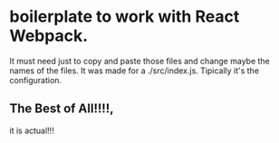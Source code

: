 # boilerplate to work with React Webpack.

It must need just to copy and paste those files and change maybe the names of the files. 
It was made for a ./src/index.js. Tipically it's the configuration.

## The Best of All!!!!,

it is actual!!!
